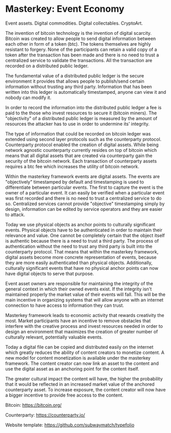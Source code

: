 # Masterkey: Event Economy
Event assets. Digital commodities. Digital collectables. CryptoArt.


The invention of bitcoin technology is the invention of digital scarcity. Bitcoin was created to allow people to send digital information between each other in form of a token (btc). The tokens themselves are highly resistant to forgery. None of the participants can retain a valid copy of a token after the transaction has been made and there is no need to trust a centralized service to validate the transactions. All the transaction are recorded on a distributed public ledger.


The fundamental value of a distributed public ledger is the secure environment it provides that allows people to publish/send certain information without trusting any third party. Information that has been written into this ledger is automatically timestamped, anyone can view it and nobody can modify it. 

In order to record the information into the distributed public ledger a fee is paid to the those who invest resources to secure it (bitcoin miners). The "objectivity" of a distributed public ledger is measured by the amount of resources the attacker has to use in order to undermine its’ integrity.


The type of information that could be recorded on bitcoin ledger was extended using second layer protocols such as the counterparty protocol. Counterparty protocol enabled the creation of digital assets. While being network agnostic counterparty currently resides on top of bitcoin which means that all digital assets that are created via counterparty gain the security of the bitcoin network. Each transaction of counterparty assets requires a btc fee which increases the utility of bitcoin network.


Within the masterkey framework events are digital assets. The events are "objectively" timestamped by default and timestamping is used to differentiate between particular events. The first to capture the event is the owner of a particular event. It can easily be verified when a particular event was first recorded and there is no need to trust a centralized service to do so. Centralized services cannot provide "objective" timestamping simply by design, information can be edited by service operators and they are easier to attack.


Today we use physical objects as anchor points to culturally significant events. Physical objects have to be authenticated in order to maintain their relevance and value. One cannot be completely certain that the object itself is authentic because there is a need to trust a third party. The process of authentication without the need to trust any third party is built into the counterparty protocol. That means that within the masterkey framework, digital assets become more concrete representation of events, because they are more easily authenticated than physical objects. Additionally, culturally significant events that have no physical anchor points can now have digital objects to serve that purpose.


Event asset owners are responsible for maintaining the integrity of the general context in which their owned events exist. If the integrity isn't maintained properly the market value of their events will fall. This will be the main incentive in organizing systems that will allow anyone with an internet connection to have access to information they can trust.


Masterkey framework leads to economic activity that rewards creativity the most. Market participants have an incentive to remove obstacles that interfere with the creative process and invest resources needed in order to design an environment that maximizes the creation of greater number of culturally relevant, potentially valuable events.


Today a digital file can be copied and distributed easily on the internet which greatly reduces the ability of content creators to monetize content. A new model for content monetization is available under the masterkey framework. The content creator can now link an asset to the content and use the digital asset as an anchoring point for the content itself.

The greater cultural impact the content will have, the higher the probability that it would be reflected in an increased market value of the anchored counterparty asset. To increase exposure, the content creator will now have a bigger incentive to provide free access to the content.


Bitcoin: https://bitcoin.org/


Counterparty: https://counterparty.io/


Website template: https://github.com/subwaymatch/typefolio
